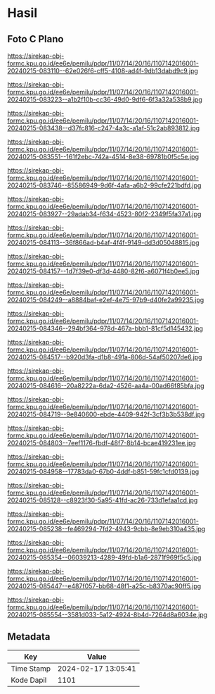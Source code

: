 # Hasil

## Foto C Plano

https://sirekap-obj-formc.kpu.go.id/ee6e/pemilu/pdpr/11/07/14/20/16/1107142016001-20240215-083110--62e026f6-cff5-4108-ad4f-9db13dabd9c9.jpg

https://sirekap-obj-formc.kpu.go.id/ee6e/pemilu/pdpr/11/07/14/20/16/1107142016001-20240215-083223--a1b2f10b-cc36-49d0-9df6-6f3a32a538b9.jpg

https://sirekap-obj-formc.kpu.go.id/ee6e/pemilu/pdpr/11/07/14/20/16/1107142016001-20240215-083438--d37fc816-c247-4a3c-a1af-51c2ab893812.jpg

https://sirekap-obj-formc.kpu.go.id/ee6e/pemilu/pdpr/11/07/14/20/16/1107142016001-20240215-083551--161f2ebc-742a-4514-8e38-69781b0f5c5e.jpg

https://sirekap-obj-formc.kpu.go.id/ee6e/pemilu/pdpr/11/07/14/20/16/1107142016001-20240215-083746--85586949-9d6f-4afa-a6b2-99cfe221bdfd.jpg

https://sirekap-obj-formc.kpu.go.id/ee6e/pemilu/pdpr/11/07/14/20/16/1107142016001-20240215-083927--29adab34-f634-4523-80f2-2349f5fa37a1.jpg

https://sirekap-obj-formc.kpu.go.id/ee6e/pemilu/pdpr/11/07/14/20/16/1107142016001-20240215-084113--36f866ad-b4af-4f4f-9149-dd3d05048815.jpg

https://sirekap-obj-formc.kpu.go.id/ee6e/pemilu/pdpr/11/07/14/20/16/1107142016001-20240215-084157--1d7f39e0-df3d-4480-82f6-a6071f4b0ee5.jpg

https://sirekap-obj-formc.kpu.go.id/ee6e/pemilu/pdpr/11/07/14/20/16/1107142016001-20240215-084249--a8884baf-e2ef-4e75-97b9-d40fe2a99235.jpg

https://sirekap-obj-formc.kpu.go.id/ee6e/pemilu/pdpr/11/07/14/20/16/1107142016001-20240215-084346--294bf364-978d-467a-bbb1-81cf5d145432.jpg

https://sirekap-obj-formc.kpu.go.id/ee6e/pemilu/pdpr/11/07/14/20/16/1107142016001-20240215-084517--b920d3fa-d1b8-491a-806d-54af50207de6.jpg

https://sirekap-obj-formc.kpu.go.id/ee6e/pemilu/pdpr/11/07/14/20/16/1107142016001-20240215-084616--20a8222a-6da2-4526-aa4a-00ad66f85bfa.jpg

https://sirekap-obj-formc.kpu.go.id/ee6e/pemilu/pdpr/11/07/14/20/16/1107142016001-20240215-084719--9e840600-ebde-4409-942f-3cf3b3b538df.jpg

https://sirekap-obj-formc.kpu.go.id/ee6e/pemilu/pdpr/11/07/14/20/16/1107142016001-20240215-084803--7eef1176-fbdf-48f7-8b14-bcae419231ee.jpg

https://sirekap-obj-formc.kpu.go.id/ee6e/pemilu/pdpr/11/07/14/20/16/1107142016001-20240215-084958--17783da0-67b0-4ddf-b851-59fc1cfd0139.jpg

https://sirekap-obj-formc.kpu.go.id/ee6e/pemilu/pdpr/11/07/14/20/16/1107142016001-20240215-085128--c8923f30-5a95-41fd-ac26-733d1efaa1cd.jpg

https://sirekap-obj-formc.kpu.go.id/ee6e/pemilu/pdpr/11/07/14/20/16/1107142016001-20240215-085238--fe469294-7fd2-4943-9cbb-8e9eb310a435.jpg

https://sirekap-obj-formc.kpu.go.id/ee6e/pemilu/pdpr/11/07/14/20/16/1107142016001-20240215-085354--06039213-4289-49fd-b1a6-2871f969f5c5.jpg

https://sirekap-obj-formc.kpu.go.id/ee6e/pemilu/pdpr/11/07/14/20/16/1107142016001-20240215-085447--e487f057-bb68-48f1-a25c-b8370ac90ff5.jpg

https://sirekap-obj-formc.kpu.go.id/ee6e/pemilu/pdpr/11/07/14/20/16/1107142016001-20240215-085554--3581d033-5a12-4924-8b4d-7264d8a6034e.jpg


## Metadata

| Key        | Value               |
| ---------- | ------------------- |
| Time Stamp | 2024-02-17 13:05:41 |
| Kode Dapil | 1101                |



